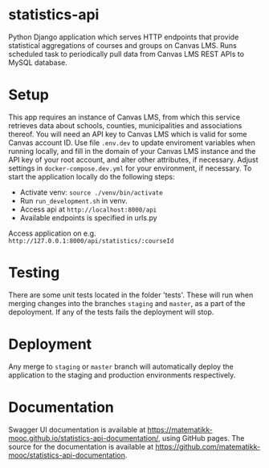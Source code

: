 # statistics-api
Python Django application which serves HTTP endpoints that provide statistical aggregations of courses and groups on Canvas LMS. Runs scheduled task to periodically pull data from Canvas LMS REST APIs to MySQL database.

# Setup

This app requires an instance of Canvas LMS, from which this service retrieves data about schools, counties, municipalities and associations thereof. You will need an API key to Canvas LMS which is valid for some Canvas account ID. Use file `.env.dev` to update enviroment variables when running locally, and fill in the domain of your Canvas LMS instance and the API key of your root account, and alter other attributes, if necessary. Adjust settings in `docker-compose.dev.yml` for your environment, if necessary.
To start the application locally do the following steps:

- Activate venv: `source ./venv/bin/activate`
- Run `run_development.sh` in venv.
- Access api at `http://localhost:8000/api`
- Available endpoints is specified in urls.py

Access application on e.g. `http://127.0.0.1:8000/api/statistics/:courseId`


# Testing

There are some unit tests located in the folder 'tests'. These will run when merging changes into the branches `staging` and `master`, as a part of the depoloyment. If any of the tests fails the deployment will stop.


# Deployment

Any merge to `staging` or `master` branch will automatically deploy the application to the staging and production environments respectively.

# Documentation

Swagger UI documentation is available at https://matematikk-mooc.github.io/statistics-api-documentation/, using GitHub pages. The source for the documentation is available at https://github.com/matematikk-mooc/statistics-api-documentation.
